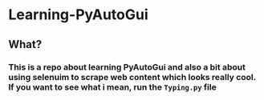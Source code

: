 # Learning-PyAutoGui

## What?

### This is a repo about learning PyAutoGui and also a bit about using selenuim to scrape web content which looks really cool. If you want to see what i mean, run the `Typing.py` file
